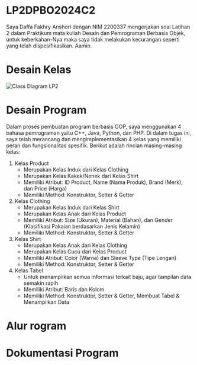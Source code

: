 # LP2DPBO2024C2

Saya Daffa Fakhry Anshori dengan NIM 2200337 mengerjakan soal Latihan 2 dalam Praktikum mata kuliah Desain dan Pemrograman Berbasis Objek, untuk keberkahan-Nya maka saya tidak melakukan kecurangan seperti yang telah dispesifikasikan. Aamin.

# Desain Kelas
![Class Diagram LP2](https://github.com/daffahag123/LP2DPBO2024C2/assets/135239333/7356d10a-9a13-4311-b621-fd15902251a0)

# Desain Program
Dalam proses pembuatan program berbasis OOP, saya menggunakan 4 bahasa pemrograman yaitu C++, Java, Python, dan PHP. Di dalam tugas ini, saya telah merancang dan 
mengimplementasikan 4 kelas yang memiliki peran dan fungsionalitas spesifik. Berikut adalah rincian masing-masing kelas:
1. Kelas Product
   - Merupakan Kelas Induk dari Kelas Clothing
   - Merupakan Kelas Kakek/Nenek dari Kelas Shirt
   - Memiliki Atribut: ID Product, Name (Nama Produk), Brand (Merk), dan Price (Harga)
   - Memiliki Method: Konstruktor, Setter & Getter 
2. Kelas Clothing
   - Merupakan Kelas Induk dari Kelas Shirt
   - Merupakan Kelas Anak dari Kelas Product
   - Memiliki Atribut: Size (Ukuran), Material (Bahan), dan Gender (Klasifikasi Pakaian berdasarkan Jenis Kelamin)
   - Memiliki Method: Konstruktor, Setter & Getter
3. Kelas Shirt
   - Merupakan Kelas Anak dari Kelas Clothing
   - Merupakan Kelas Cucu dari Kelas Product
   - Memiliki Atribut: Color (Warna) dan Sleeve Type (Tipe Lengan)
   - Memiliki Method: Konstruktor, Setter & Getter
4. Kelas Tabel
   - Untuk menampilkan semua informasi terkait baju, agar tampilan data semakin rapih
   - Memiliki Atribut: Baris dan Kolom
   - Memiliki Method: Konstruktor, Setter & Getter, Membuat Tabel & Menampilkan Data

# Alur rogram

# Dokumentasi Program
